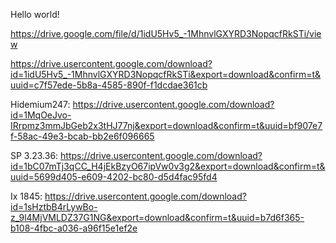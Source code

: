 Hello world!

https://drive.google.com/file/d/1idU5Hv5_-1MhnvlGXYRD3NopqcfRkSTi/view

https://drive.usercontent.google.com/download?id=1idU5Hv5_-1MhnvlGXYRD3NopqcfRkSTi&export=download&confirm=t&uuid=c7f57ede-5b8a-4585-890f-f1dcdae361cb

Hidemium247: https://drive.usercontent.google.com/download?id=1MqOeJvo-IRrpmz3mmJbGeb2x3tHJ77nj&export=download&confirm=t&uuid=bf907e7f-58ac-49e3-bcab-bb2e6f096665

SP 3.23.36: https://drive.usercontent.google.com/download?id=1bC07mTj3qCC_H4jEkBzyO67ipVw0v3g2&export=download&confirm=t&uuid=5699d405-e609-4202-bc80-d5d4fac95fd4

Ix 1845: https://drive.usercontent.google.com/download?id=1sHztbB4rLywBo-z_9l4MjVMLDZ37G1NG&export=download&confirm=t&uuid=b7d6f365-b108-4fbc-a036-a96f15e1ef2e
